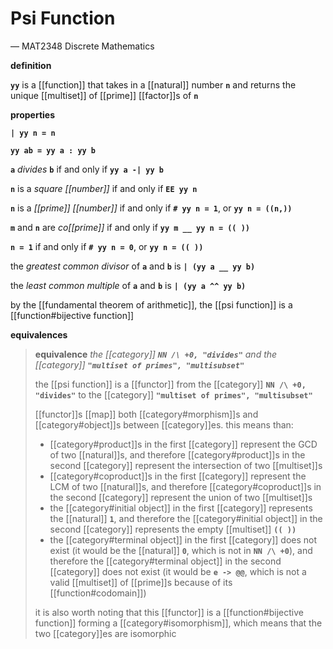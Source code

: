 # Psi Function

&mdash; MAT2348 Discrete Mathematics

**definition**

**`yy`** is a [[function]] that takes in a [[natural]] number **`n`** and returns the unique [[multiset]] of [[prime]] [[factor]]s of **`n`**

**properties**

**`| yy n = n`**

**`yy ab = yy a : yy b`**

**`a`** _divides_ **`b`** if and only if **`yy a -| yy b`**

**`n`** is a _square [[number]]_ if and only if **`EE yy n`**

**`n`** is a _[[prime]] [[number]]_ if and only if **`# yy n = 1`**, or **`yy n = ((n,))`**

**`m`** and **`n`** are _co[[prime]]_ if and only if **`yy m __ yy n = (( ))`**

**`n = 1`** if and only if **`# yy n = 0`**, or **`yy n = (( ))`**

the _greatest common divisor_ of **`a`** and **`b`** is **`| (yy a __ yy b)`**

the _least common multiple_ of **`a`** and **`b`** is **`| (yy a ^^ yy b)`**

by the [[fundamental theorem of arithmetic]], the [[psi function]] is a [[function#bijective function]]

**equivalences**

> **equivalence** _the [[category]] **`NN /\ +0, "divides"`** and the [[category]] **`"multiset of primes", "multisubset"`**_
>
> the [[psi function]] is a [[functor]] from the [[category]] **`NN /\ +0, "divides"`** to the [[category]] **`"multiset of primes", "multisubset"`**
>
> [[functor]]s [[map]] both [[category#morphism]]s and [[category#object]]s between [[category]]es. this means than:
>
> - [[category#product]]s in the first [[category]] represent the GCD of two [[natural]]s, and therefore [[category#product]]s in the second [[category]] represent the intersection of two [[multiset]]s
> - [[category#coproduct]]s in the first [[category]] represent the LCM of two [[natural]]s, and therefore [[category#coproduct]]s in the second [[category]] represent the union of two [[multiset]]s
> - the [[category#initial object]] in the first [[category]] represents the [[natural]] **`1`**, and therefore the [[category#initial object]] in the second [[category]] represents the empty [[multiset]] **`(( ))`**
> - the [[category#terminal object]] in the first [[category]] does not exist (it would be the [[natural]] **`0`**, which is not in **`NN /\ +0`**), and therefore the [[category#terminal object]] in the second [[category]] does not exist (it would be **`e -> @@`**, which is not a valid [[multiset]] of [[prime]]s because of its [[function#codomain]])
>
> it is also worth noting that this [[functor]] is a [[function#bijective function]] forming a [[category#isomorphism]], which means that the two [[category]]es are isomorphic
